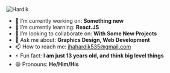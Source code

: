 ![Hardik](https://user-images.githubusercontent.com/78531860/136509927-07525c51-a743-4174-8b78-6aa14a8698da.png)


- 🔭 I’m currently working on: **Something new**
- 🌱 I’m currently learning: **React.JS**
- 👯 I’m looking to collaborate on: **With Some New Projects**
- 💬 Ask me about: **Graphics Design, Web Development**
- 📫 How to reach me: [jhahardik535@gmail.com](jhahardik535@gmail.com)
- ⚡ Fun fact: **I am just 13 years old, and think big level things**
- 😄 Pronouns: **He/Him/His**
